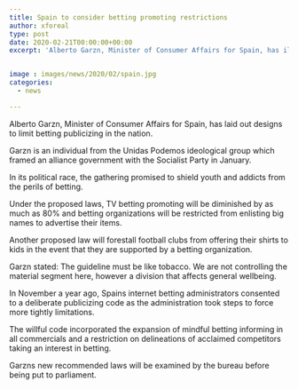 ```yaml
---
title: Spain to consider betting promoting restrictions
author: xforeal 
type: post
date: 2020-02-21T00:00:00+00:00
excerpt: 'Alberto Garzn, Minister of Consumer Affairs for Spain, has illustrated plans to limit betting promoting in the country '


image : images/news/2020/02/spain.jpg
categories:
  - news

---
```

Alberto Garzn, Minister of Consumer Affairs for Spain, has laid out designs to limit betting publicizing in the nation. 

Garzn is an individual from the Unidas Podemos ideological group which framed an alliance government with the Socialist Party in January. 

In its political race, the gathering promised to shield youth and addicts from the perils of betting. 

Under the proposed laws, TV betting promoting will be diminished by as much as 80&percnt; and betting organizations will be restricted from enlisting big names to advertise their items. 

Another proposed law will forestall football clubs from offering their shirts to kids in the event that they are supported by a betting organization. 

Garzn stated: The guideline must be like tobacco. We are not controlling the material segment here, however a division that affects general wellbeing. 

In November a year ago, Spains internet betting administrators consented to a deliberate publicizing code as the administration took steps to force more tightly limitations. 

The willful code incorporated the expansion of mindful betting informing in all commercials and a restriction on delineations of acclaimed competitors taking an interest in betting. 

Garzns new recommended laws will be examined by the bureau before being put to parliament.